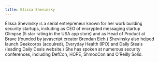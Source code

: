 ```yaml
---
title: Elissa Shevinsky
---
```


Elissa Shevinsky is a serial entrepreneur known for her work building security startups, including as CEO of encrypted messaging startup Glimpse (5 star rating in the USA app store) and as Head of Product at Brave (founded by javascript creator Brendan Eich.) Shevinsky also helped launch Geekcorps (acquired), Everyday Health (IPO) and Daily Steals (leading Daily Deals website.) She has spoken at numerous security conferences, including DefCon, HOPE, ShmooCon and O’Reilly Solid.